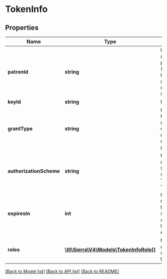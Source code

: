 # TokenInfo

## Properties
Name | Type | Description | Notes
------------ | ------------- | ------------- | -------------
**patronId** | **string** | the associated patron ID (applies only to authorization code grant sessions) | [optional] 
**keyId** | **string** | the key ID | 
**grantType** | **string** | the grant type, i.e., authorization code grant or client credentials grant | [optional] 
**authorizationScheme** | **string** | the authorization scheme, such as &#39;Bearer&#39; or &#39;Basic&#39; | 
**expiresIn** | **int** | the remaining time (in seconds) after which the token expires | 
**roles** | [**\III\Sierra\V4\Models\TokenInfoRole[]**](TokenInfoRole.md) | the user role associated with the token | 

[[Back to Model list]](../README.md#documentation-for-models) [[Back to API list]](../README.md#documentation-for-api-endpoints) [[Back to README]](../README.md)


